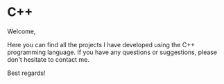# C++

Welcome,

Here you can find all the projects I have developed using the C++ programming language. If you have any questions or suggestions, please don't hesitate to contact me.

Best regards!
